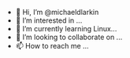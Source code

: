 - 👋 Hi, I’m @michaeldlarkin
- 👀 I’m interested in ...
- 🌱 I’m currently learning Linux...
- 💞️ I’m looking to collaborate on ...
- 📫 How to reach me ...

<!---
michaeldlarkin/michaeldlarkin is a ✨ special ✨ repository because its `README.md` (this file) appears on your GitHub profile.
You can click the Preview link to take a look at your changes.
--->
